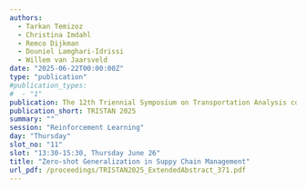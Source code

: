 ```yaml
---
authors:
  - Tarkan Temizoz
  - Christina Imdahl
  - Remco Dijkman
  - Douniel Lamghari-Idrissi
  - Willem van Jaarsveld
date: "2025-06-22T00:00:00Z"
type: "publication"
#publication_types:
#  - "1"
publication: The 12th Triennial Symposium on Transportation Analysis conference
publication_short: TRISTAN 2025
summary: ""
session: "Reinforcement Learning"
day: "Thursday"
slot_no: "11"
slot: "13:30-15:30, Thursday June 26"
title: "Zero-shot Generalization in Suppy Chain Management"
url_pdf: /proceedings/TRISTAN2025_ExtendedAbstract_371.pdf
---
```

